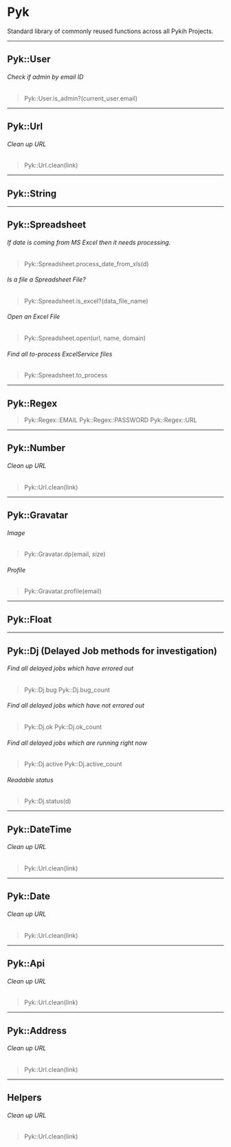 # Pyk
Standard library of commonly reused functions across all Pykih Projects.

---------------------------------------

## Pyk::User

###### Check if admin by email ID 
> Pyk::User.is_admin?(current_user.email)

---------------------------------------

## Pyk::Url

###### Clean up URL
> Pyk::Url.clean(link)

---------------------------------------

## Pyk::String

---------------------------------------

## Pyk::Spreadsheet

###### If date is coming from MS Excel then it needs processing.
> Pyk::Spreadsheet.process_date_from_xls(d)

###### Is a file a Spreadsheet File?
> Pyk::Spreadsheet.is_excel?(data_file_name)

###### Open an Excel File
> Pyk::Spreadsheet.open(url, name, domain)

###### Find all to-process ExcelService files
> Pyk::Spreadsheet.to_process

---------------------------------------

## Pyk::Regex

> Pyk::Regex::EMAIL
> Pyk::Regex::PASSWORD
> Pyk::Regex::URL

---------------------------------------

## Pyk::Number

###### Clean up URL
> Pyk::Url.clean(link)

---------------------------------------

## Pyk::Gravatar

###### Image
> Pyk::Gravatar.dp(email, size)

###### Profile
> Pyk::Gravatar.profile(email)

---------------------------------------

## Pyk::Float

---------------------------------------

## Pyk::Dj (Delayed Job methods for investigation)

###### Find all delayed jobs which have errored out
> Pyk::Dj.bug
> Pyk::Dj.bug_count

###### Find all delayed jobs which have not errored out
> Pyk::Dj.ok
> Pyk::Dj.ok_count

###### Find all delayed jobs which are running right now
> Pyk::Dj.active
> Pyk::Dj.active_count

###### Readable status
> Pyk::Dj.status(d)

---------------------------------------

## Pyk::DateTime

###### Clean up URL
> Pyk::Url.clean(link)

---------------------------------------

## Pyk::Date

###### Clean up URL
> Pyk::Url.clean(link)

---------------------------------------

## Pyk::Api

###### Clean up URL
> Pyk::Url.clean(link)

---------------------------------------

## Pyk::Address

###### Clean up URL
> Pyk::Url.clean(link)

---------------------------------------

## Helpers

###### Clean up URL
> Pyk::Url.clean(link)
